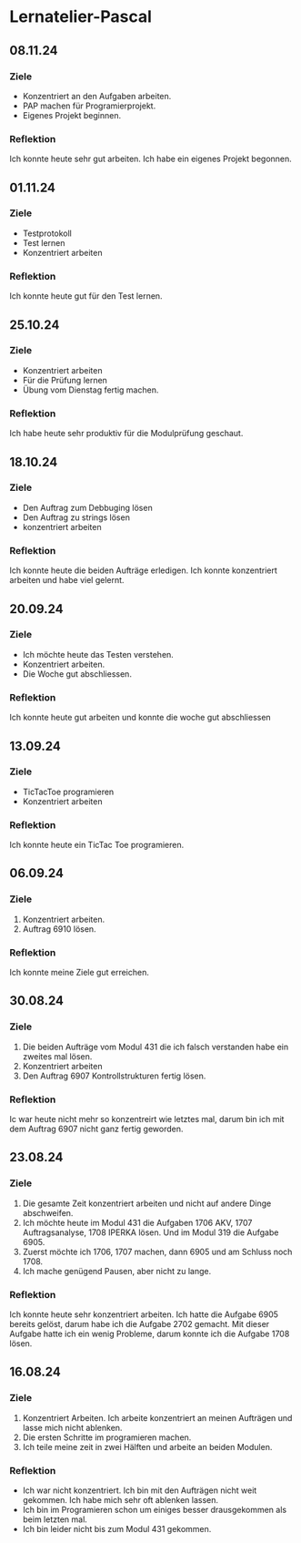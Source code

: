 # Lernatelier-Pascal
## 08.11.24
### Ziele
- Konzentriert an den Aufgaben arbeiten.
- PAP machen für Programierprojekt.
- Eigenes Projekt beginnen.
### Reflektion
Ich konnte heute sehr gut arbeiten. Ich habe ein eigenes Projekt begonnen.
## 01.11.24
### Ziele
- Testprotokoll
- Test lernen
- Konzentriert arbeiten
### Reflektion
Ich konnte heute gut für den Test lernen.
## 25.10.24
### Ziele
- Konzentriert arbeiten
- Für die Prüfung lernen
- Übung vom Dienstag fertig machen.
### Reflektion
Ich habe heute sehr produktiv für die Modulprüfung geschaut.
## 18.10.24
### Ziele
- Den Auftrag zum Debbuging lösen
- Den Auftrag zu strings lösen
- konzentriert arbeiten
### Reflektion
Ich konnte heute die beiden Aufträge erledigen. Ich konnte konzentriert arbeiten und habe viel gelernt.
## 20.09.24
### Ziele
- Ich möchte heute das Testen verstehen.
- Konzentriert arbeiten.
- Die Woche gut abschliessen.
### Reflektion
Ich konnte heute gut arbeiten und konnte die woche gut abschliessen
## 13.09.24
### Ziele
- TicTacToe programieren
- Konzentriert arbeiten
### Reflektion
Ich konnte heute ein TicTac Toe programieren.
## 06.09.24
### Ziele
1. Konzentriert arbeiten.
2. Auftrag 6910 lösen.
### Reflektion
Ich konnte meine Ziele gut erreichen.
## 30.08.24
### Ziele
1. Die beiden Aufträge vom Modul 431 die ich falsch verstanden habe ein zweites mal lösen.
2. Konzentriert arbeiten
3. Den Auftrag 6907 Kontrollstrukturen fertig lösen.
### Reflektion
Ic war heute nicht mehr so konzentreirt wie letztes mal, darum bin ich mit dem Auftrag 6907 nicht ganz fertig geworden.
## 23.08.24
### Ziele
1. Die gesamte Zeit konzentriert arbeiten und nicht auf andere Dinge abschweifen.
2. Ich möchte heute im Modul 431 die Aufgaben 1706 AKV, 1707 Auftragsanalyse, 1708 IPERKA lösen. Und im Modul 319 die Aufgabe 6905.
3. Zuerst möchte ich 1706, 1707 machen, dann 6905 und am Schluss noch 1708.
4. Ich mache genügend Pausen, aber nicht zu lange.
### Reflektion
Ich konnte heute sehr konzentriert arbeiten. Ich hatte die Aufgabe 6905 bereits gelöst, darum habe ich die Aufgabe 2702 gemacht. Mit dieser Aufgabe hatte ich ein wenig Probleme, darum konnte ich die Aufgabe 1708 lösen.
## 16.08.24
### Ziele
1. Konzentriert Arbeiten. Ich arbeite konzentriert an meinen Aufträgen und lasse mich nicht ablenken.
2. Die ersten Schritte im programieren machen.
3. Ich teile meine zeit in zwei Hälften und arbeite an beiden Modulen.
### Reflektion
- Ich war nicht konzentriert. Ich bin mit den Aufträgen nicht weit gekommen. Ich habe mich sehr oft ablenken lassen.
- Ich bin im Programieren schon um einiges besser drausgekommen als beim letzten mal.
- Ich bin leider nicht bis zum Modul 431 gekommen.
